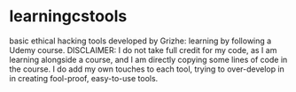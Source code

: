 # learningcstools
basic ethical hacking tools developed by Grizhe: learning by following a Udemy course.
DISCLAIMER: I do not take full credit for my code, as I am learning alongside a course, and I am directly copying some lines of code in the course. I do add my own touches to each tool, trying to over-develop in in creating fool-proof, easy-to-use tools.
